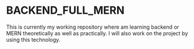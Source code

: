 # BACKEND_FULL_MERN
This is currently my working repository where am learning backend or MERN theoretically as well as practically. I will also work on the project by using this technology. 
